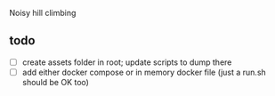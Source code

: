Noisy hill climbing

## todo 
- [ ] create assets folder in root; update scripts to dump there
- [ ] add either docker compose or in memory docker file (just a run.sh should be OK too)
